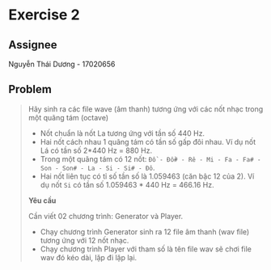 # Exercise 2

## Assignee

Nguyễn Thái Dương - 17020656

## Problem

> Hãy sinh ra các file wave (âm thanh) tương ứng với các nốt nhạc trong một quãng tám (octave)
>
> - Nốt chuẩn là nốt La tương ứng với tần số 440 Hz.
> - Hai nốt cách nhau 1 quãng tám có tần số gấp đôi nhau. Ví dụ nốt Lá có tần số 2*440 Hz = 880 Hz.
> - Trong một quãng tám có 12 nốt: `Đồ - Đồ# - Rê - Mi - Fa - Fa# - Son - Son# - La - Si - Si# - Đô`.
> - Hai nốt liên tục có tỉ số tần số là 1.059463 (căn bậc 12 của 2). Ví dụ nốt `Si` có tần số 1.059463 * 440 Hz = 466.16 Hz.
>
> **Yêu cầu**
>
> Cần viết 02 chương trình: Generator và Player.
>
> - Chạy chương trình Generator sinh ra 12 file âm thanh (wav file) tương ứng với 12 nốt nhạc.
> - Chạy chương trình Player với tham số là tên file wav sẽ chơi file wav đó kéo dài, lặp đi lặp lại.
